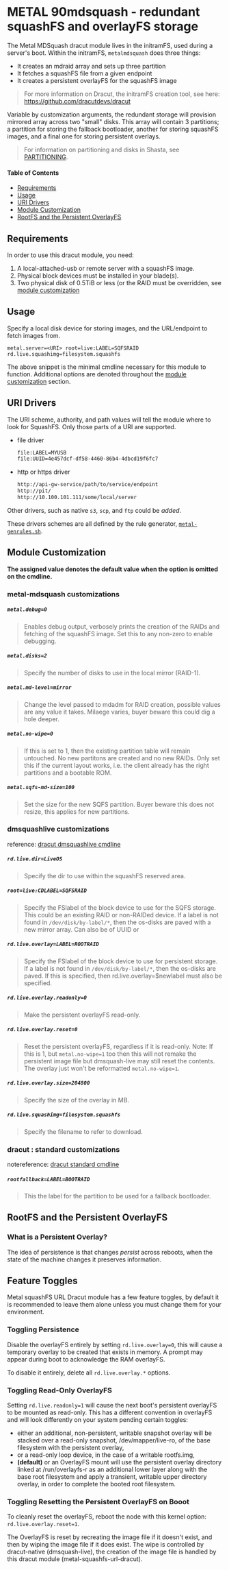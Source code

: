 # METAL 90mdsquash - redundant squashFS and overlayFS storage

The Metal MDSquash dracut module lives in the initramFS, used during a server's boot. Within the initramFS, `metalmdsquash` does three things:
- It creates an mdraid array and sets up three partition
- It fetches a squashFS file from a given endpoint
- It creates a persistent overlayFS for the squashFS image 

> For more information on Dracut, the initramFS creation tool, see here: https://github.com/dracutdevs/dracut

Variable by customization arguments, the redundant storage will provision mirrored array across two "small" disks. This array
will contain 3 partitions; a partition for storing the fallback bootloader, another for storing squashFS images, and a final one for
storing persistent overlays.

> For information on partitioning and disks in Shasta, see [PARTITIONING](https://stash.us.cray.com/projects/MTL/repos/docs-csm-install/browse/104-NCN-PARTITIONING.md).

#### Table of Contents

- [Requirements](#requirements)
- [Usage](#usage)
- [URI Drivers](#uri-drivers)
- [Module Customization](#module-customization)
- [RootFS and the Persistent OverlayFS](#rootfs-and-the-persistent-overlayfs)

## Requirements

In order to use this dracut module, you need:

1. A local-attached-usb or remote server with a squashFS image.
2. Physical block devices must be installed in your blade(s).
3. Two physical disk of 0.5TiB or less (or the RAID must be overridden, see [module customization](#module-customization)

## Usage

Specify a local disk device for storing images, and the URL/endpoint to fetch images from.

```
metal.server=<URI> root=live:LABEL=SQFSRAID rd.live.squashimg=filesystem.squashfs
```

The above snippet is the minimal cmdline necessary for this module to function. Additional options 
are denoted throughout the [module customization](#module-customization) section.

## URI Drivers

The URI scheme, authority, and
path values will tell the module where to look for SquashFS. Only those parts of a URI are supported.

- file driver
    ```bash
    file:LABEL=MYUSB
    file:UUID=4e457dcf-df58-4460-86b4-4dbcd19f6fc7
    ```
- http or https driver
    ```bash
    http://api-gw-service/path/to/service/endpoint
    http://pit/
    http://10.100.101.111/some/local/server
    ```

Other drivers, such as native `s3`, `scp`, and `ftp` could be _added_.

These drivers schemes are all defined by the rule generator, [`metal-genrules.sh`](./metal-genrules.sh).

## Module Customization

**The assigned value denotes the default value when the option is omitted on the cmdline.**

### metal-mdsquash customizations

##### `metal.debug=0`
> Enables debug output, verbosely prints the creation of the RAIDs and fetching of the squashFS image.
> Set this to any non-zero to enable debugging.

##### `metal.disks=2`
> Specify the number of disks to use in the local mirror (RAID-1).


##### `metal.md-level=mirror`
> Change the level passed to mdadm for RAID creation, possible values are any value it takes. 
> Milaege varies, buyer beware this could dig a hole deeper.

##### `metal.no-wipe=0`
> If this is set to 1, then the existing partition table will remain untouched. No new partitons
> are created and no new RAIDs. Only set this if the current layout works, i.e. the client 
> already has the right partitions and a bootable ROM.

##### `metal.sqfs-md-size=100`
> Set the size for the new SQFS partition.
> Buyer beware this does not resize, this applies for new partitions.

### dmsquashlive customizations

reference: [dracut dmsquashlive cmdline](1)

##### `rd.live.dir=LiveOS`
> Specify the dir to use within the squashFS reserved area.

##### `root=live:CDLABEL=SQFSRAID`
> Specify the FSlabel of the block device to use for the SQFS storage. This could be an existing RAID or non-RAIDed device.
> If a label is not found in `/dev/disk/by-label/*`, then the os-disks are paved with a new mirror array.
> Can also be of UUID or 

##### `rd.live.overlay=LABEL=ROOTRAID`
> Specify the FSlabel of the block device to use for persistent storage.
> If a label is not found in `/dev/disk/by-label/*`, then the os-disks are paved.
> If this is specified, then rd.live.overlay=$newlabel must also be specified.

##### `rd.live.overlay.readonly=0`
> Make the persistent overlayFS read-only.

##### `rd.live.overlay.reset=0`
> Reset the persistent overlayFS, regardless if it is read-only.
> Note: If this is 1, but `metal.no-wipe=1` too then this will not remake the persistent image file
> but dmsquash-live may still reset the contents. The overlay just won't be
> reformatted `metal.no-wipe=1`.

##### `rd.live.overlay.size=204800`
> Specify the size of the overlay in MB.

##### `rd.live.squashimg=filesystem.squashfs`
> Specify the filename to refer to download.

### dracut : standard customizations

notereference: [dracut standard cmdline](2)

##### `rootfallback=LABEL=BOOTRAID`
> This the label for the partition to be used for a fallback bootloader.

## RootFS and the Persistent OverlayFS

### What is a Persistent Overlay?

The idea of persistence is that changes _persist_ across reboots, when the state of the machine
changes it preserves information.

## Feature Toggles

Metal squashFS URL Dracut module has a few feature toggles, by default it is recommended to leave
them alone unless you must change them for your environment.

### Toggling Persistence

Disable the overlayFS entirely by setting `rd.live.overlay=0`, this will cause a temporary overlay
to be created that exists in memory. A prompt may appear during boot to acknowledge the RAM overlayFS.

To disable it entirely, delete all `rd.live.overlay.*` options.

### Toggling Read-Only OverlayFS

Setting `rd.live.readonly=1` will cause the next boot's persistent overlayFS to be mounted
as read-only. This has a different convention in overlayFS and will look differently on your
system pending certain toggles:

- either an
  additional, non-persistent, writable snapshot overlay will be
  stacked over a read-only snapshot, /dev/mapper/live-ro, of the
  base filesystem with the persistent overlay,
- or a read-only loop
  device, in the case of a writable rootfs.img,
- **(default)** or an OverlayFS
  mount will use the persistent overlay directory linked at
  /run/overlayfs-r as an additional lower layer along with the base
  root filesystem and apply a transient, writable upper directory
  overlay, in order to complete the booted root filesystem.

### Toggling Resetting the Persistent OverlayFS on Booot

To cleanly reset the overlayFS, reboot the node with this kernel option:
`rd.live.overlay.reset=1`.

The OverlayFS is reset by recreating the image file if it doesn't exist, and then by wiping the image
file if it does exist. The wipe is controlled by dracut-native (dmsquash-live), the creation of
the image file is handled by this dracut module (metal-squashfs-url-dracut).

[1]: https://github.com/dracutdevs/dracut/blob/master/dracut.cmdline.7.asc#booting-live-images
[2]: https://github.com/dracutdevs/dracut/blob/master/dracut.cmdline.7.asc#standard
